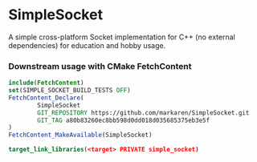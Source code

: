# SimpleSocket

A simple cross-platform Socket implementation for C++ (no external dependencies) 
for education and hobby usage.


### Downstream usage with CMake FetchContent
```cmake
include(FetchContent)
set(SIMPLE_SOCKET_BUILD_TESTS OFF)
FetchContent_Declare(
        SimpleSocket
        GIT_REPOSITORY https://github.com/markaren/SimpleSocket.git
        GIT_TAG a80b83260ec8bb598d0dd018d035685375eb3e5f
)
FetchContent_MakeAvailable(SimpleSocket)

target_link_libraries(<target> PRIVATE simple_socket)
```
